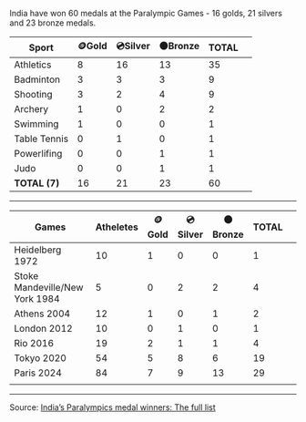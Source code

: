 India have won 60 medals at the Paralympic Games - 16 golds, 21 silvers and 23 bronze medals.

| Sport         | 🪙Gold | 💿Silver | 🟤Bronze | TOTAL |     |
| ------------- | ------ | -------- | -------- | ----- | --- |
| Athletics     | 8      | 16       | 13       | 35    |     |
| Badminton     | 3      | 3        | 3        | 9     |     |
| Shooting      | 3      | 2        | 4        | 9     |     |
| Archery       | 1      | 0        | 2        | 2     |     |
| Swimming      | 1      | 0        | 0        | 1     |     |
| Table Tennis  | 0      | 1        | 0        | 1     |     |
| Powerlifing   | 0      | 0        | 1        | 1     |     |
| Judo          | 0      | 0        | 1        | 1     |     |
| **TOTAL (7)** | 16     | 21       | 23       | 60    |     |


***

| Games                          | Atheletes | 🪙Gold | 💿Silver | 🟤Bronze | TOTAL |     |
| ------------------------------ | --------- | ------ | -------- | -------- | ----- | --- |
| Heidelberg 1972                | 10        | 1      | 0        | 0        | 1     |     |
| Stoke Mandeville/New York 1984 | 5         | 0      | 2        | 2        | 4     |     |
| Athens 2004                    | 12        | 1      | 0        | 1        | 2     |     |
| London 2012                    | 10        | 0      | 1        | 0        | 1     |     |
| Rio 2016                       | 19        | 2      | 1        | 1        | 4     |     |
| Tokyo 2020                     | 54        | 5      | 8        | 6        | 19    |     |
| Paris 2024                     | 84        | 7      | 9        | 13       | 29    |     |
|                                |           |        |          |          |       |     |


---
Source: [India’s Paralympics medal winners: The full list](https://olympics.com/en/news/india-paralympics-medals) 
